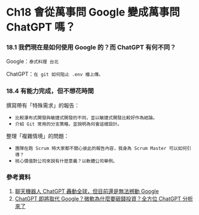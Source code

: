 # Ch18 會從萬事問 Google 變成萬事問 ChatGPT 嗎？

### 18.1 我們現在是如何使用 Google 的？而 ChatGPT 有何不同？

Google：`泰式料理 台北`  

ChatGPT：`在 git 如何阻止 .env 檔上傳。`

### 18.4 有能力完成，但不想花時間

撰寫帶有「特殊需求」的報告：
- `比較瀑布式開發與敏捷式開發的不同，並以敏捷式開發比較好作為結論。`
- `介紹 Git 常用的分支策略，並說明為何會這樣設計。`

整理「複雜情境」的問題：
- `團隊在跑 Scrum 時大家都不關心彼此的報告內容，我身為 Scrum Master 可以如何引導？`
- `核心價值對公司來說有什麼意義？以軟體公司舉例。`

### 參考資料
1.	[聊天機器人 ChatGPT 轟動全球，但目前還是無法撼動 Google](https://applealmond.com/posts/168498)
2.	[ChatGPT 即將取代 Google？微軟為什麼要砸錢投資？全方位 ChatGPT 分析來了](https://kopu.chat/chatgpt/)